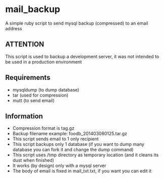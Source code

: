 mail_backup
===========

A simple ruby script to send mysql backup (compressed) to an email address

## ATTENTION ##
This script is used to backup a development server, it was not intended to be used in a production environment

## Requirements ##
- mysqldump (to dump database)
- tar (used for compression)
- mutt (to send email)

## Information ##
- Compression format is tag.gz
- Backup filename example: foodb_201403080125.tar.gz
- This script sends email to 1 only recipient
- This script backups only 1 database (if you want to dump many database you can fork it and change the dump command)
- This script uses /tmp directory as temporary location (and it cleans its dust when finished)
- It works (by design) only with a mysql server
- The body of email is fixed in mail_txt.txt, if you want you can edit it